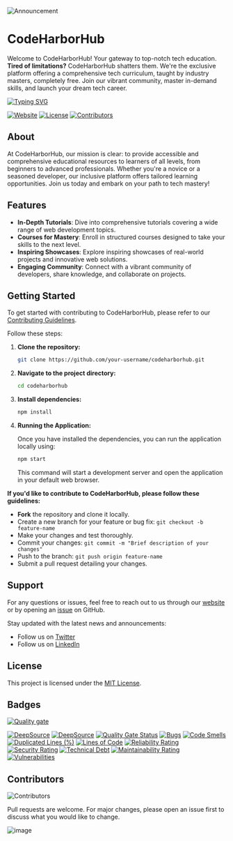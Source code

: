 <img src="https://readme-typing-svg.demolab.com?font=Fira+Code&size=24&weight=900&pause=1000&color=0FF26C&random=false&center=false&width=1500&height=100&lines=Announcement:+Contributors,+please+ensure+tasks+are+completed+within+assigned+timeframes+as+per+project+sidebar." alt="Announcement" />

# CodeHarborHub

Welcome to CodeHarborHub! Your gateway to top-notch tech education. **Tired of limitations?** CodeHarborHub shatters them. We're the exclusive platform offering a comprehensive tech curriculum, taught by industry masters, completely free. Join our vibrant community, master in-demand skills, and launch your dream tech career.

<a href="https://github.com/Ajay-Dhangar"><img src="https://readme-typing-svg.demolab.com?font=Fira+Code&pause=1000&color=DEF72C&random=false&center=false &width=1000&lines=Hi%2C+there.+If+you+like+CodeHarborHub,+give+it+a+Star" alt="Typing SVG" /></a>

[![Website](https://img.shields.io/website?url=https%3A%2F%2Fwww.codeharborhub.live%2F)](https://www.codeharborhub.live/)
[![License](https://img.shields.io/github/license/CodeHarborHub/codeharborhub)](https://github.com/CodeHarborHub/codeharborhub/blob/main/LICENSE)
[![Contributors](https://img.shields.io/github/contributors/CodeHarborHub/codeharborhub)](https://github.com/CodeHarborHub/codeharborhub/graphs/contributors)

## About

At CodeHarborHub, our mission is clear: to provide accessible and comprehensive educational resources to learners of all levels, from beginners to advanced professionals. Whether you're a novice or a seasoned developer, our inclusive platform offers tailored learning opportunities. Join us today and embark on your path to tech mastery!

## Features

- **In-Depth Tutorials**: Dive into comprehensive tutorials covering a wide range of web development topics.
- **Courses for Mastery**: Enroll in structured courses designed to take your skills to the next level.
- **Inspiring Showcases**: Explore inspiring showcases of real-world projects and innovative web solutions.
- **Engaging Community**: Connect with a vibrant community of developers, share knowledge, and collaborate on projects.


## Getting Started

To get started with contributing to CodeHarborHub, please refer to our [Contributing Guidelines](CONTRIBUTING.md).

Follow these steps:

1. **Clone the repository:** 
   ```bash
   git clone https://github.com/your-username/codeharborhub.git
   ```

2. **Navigate to the project directory:**
   ```bash
   cd codeharborhub
   ```

3. **Install dependencies:**
   ```bash
   npm install
   ```

4. **Running the Application:**

    Once you have installed the dependencies, you can run the application locally using:

    ```bash
    npm start
    ```

    This command will start a development server and open the application in your default web browser.

**If you'd like to contribute to CodeHarborHub, please follow these guidelines:**

- **Fork** the repository and clone it locally.
- Create a new branch for your feature or bug fix: `git checkout -b feature-name`
- Make your changes and test thoroughly.
- Commit your changes: `git commit -m "Brief description of your changes"`
- Push to the branch: `git push origin feature-name`
- Submit a pull request detailing your changes.

## Support

For any questions or issues, feel free to reach out to us through our [website](https://www.codeharborhub.live/) or by opening an [issue](https://github.com/CodeHarborHub/codeharborhub/issues) on GitHub.

Stay updated with the latest news and announcements:

- Follow us on [Twitter](https://twitter.com/CodesWithAjay)
- Follow us on [LinkedIn](https://www.linkedin.com/groups/14232119/)

## License

This project is licensed under the [MIT License](LICENSE).

## Badges

[![Quality gate](https://sonarcloud.io/api/project_badges/quality_gate?project=CodeHarborHub_codeharborhub)](https://sonarcloud.io/summary/new_code?id=CodeHarborHub_codeharborhub)

[![DeepSource](https://app.deepsource.com/gh/CodeHarborHub/codeharborhub.svg/?label=active+issues&show_trend=true&token=D5-vPYsEG8PSYlzqpUGIbsiB)](https://app.deepsource.com/gh/CodeHarborHub/codeharborhub/) [![DeepSource](https://app.deepsource.com/gh/CodeHarborHub/codeharborhub.svg/?label=resolved+issues&show_trend=true&token=D5-vPYsEG8PSYlzqpUGIbsiB)](https://app.deepsource.com/gh/CodeHarborHub/codeharborhub/) [![Quality Gate Status](https://sonarcloud.io/api/project_badges/measure?project=CodeHarborHub_codeharborhub&metric=alert_status)](https://sonarcloud.io/summary/new_code?id=CodeHarborHub_codeharborhub) [![Bugs](https://sonarcloud.io/api/project_badges/measure?project=CodeHarborHub_codeharborhub&metric=bugs)](https://sonarcloud.io/summary/new_code?id=CodeHarborHub_codeharborhub) [![Code Smells](https://sonarcloud.io/api/project_badges/measure?project=CodeHarborHub_codeharborhub&metric=code_smells)](https://sonarcloud.io/summary/new_code?id=CodeHarborHub_codeharborhub) [![Duplicated Lines (%)](https://sonarcloud.io/api/project_badges/measure?project=CodeHarborHub_codeharborhub&metric=duplicated_lines_density)](https://sonarcloud.io/summary/new_code?id=CodeHarborHub_codeharborhub) [![Lines of Code](https://sonarcloud.io/api/project_badges/measure?project=CodeHarborHub_codeharborhub&metric=ncloc)](https://sonarcloud.io/summary/new_code?id=CodeHarborHub_codeharborhub) [![Reliability Rating](https://sonarcloud.io/api/project_badges/measure?project=CodeHarborHub_codeharborhub&metric=reliability_rating)](https://sonarcloud.io/summary/new_code?id=CodeHarborHub_codeharborhub) [![Security Rating](https://sonarcloud.io/api/project_badges/measure?project=CodeHarborHub_codeharborhub&metric=security_rating)](https://sonarcloud.io/summary/new_code?id=CodeHarborHub_codeharborhub) [![Technical Debt](https://sonarcloud.io/api/project_badges/measure?project=CodeHarborHub_codeharborhub&metric=sqale_index)](https://sonarcloud.io/summary/new_code?id=CodeHarborHub_codeharborhub) [![Maintainability Rating](https://sonarcloud.io/api/project_badges/measure?project=CodeHarborHub_codeharborhub&metric=sqale_rating)](https://sonarcloud.io/summary/new_code?id=CodeHarborHub_codeharborhub) [![Vulnerabilities](https://sonarcloud.io/api/project_badges/measure?project=CodeHarborHub_codeharborhub&metric=vulnerabilities)](https://sonarcloud.io/summary/new_code?id=CodeHarborHub_codeharborhub)

## Contributors

![Contributors](https://opencollective.com/codeharborhub/contributors.svg)

Pull requests are welcome. For major changes, please open an issue first to discuss what you would like to change.

![image](https://github.com/CodeHarborHub/codeharborhub/assets/99037494/a8645938-5269-4d97-93e7-206059266035)

